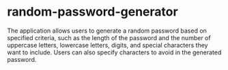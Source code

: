 # random-password-generator
The application allows users to generate a random password based on specified criteria, such as the length of the password and the number of uppercase letters, lowercase letters, digits, and special characters they want to include. Users can also specify characters to avoid in the generated password.
